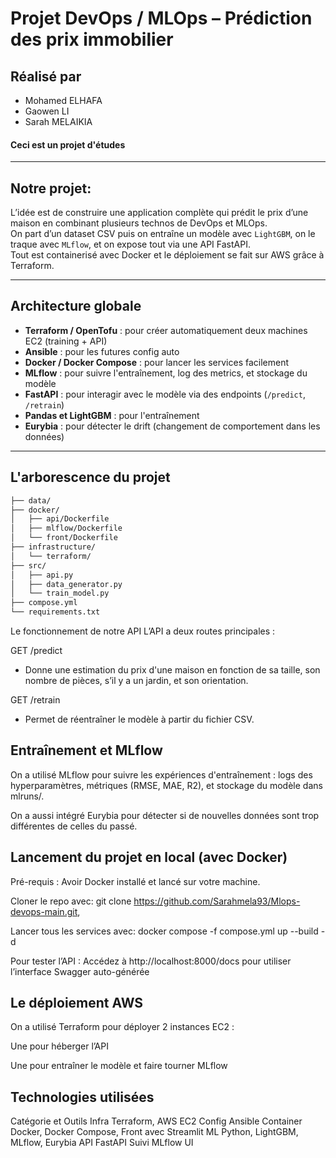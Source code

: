 # Projet DevOps / MLOps – Prédiction des prix immobilier

## Réalisé par

- Mohamed ELHAFA
- Gaowen LI
- Sarah MELAIKIA

#### Ceci est un projet d'études
---

## Notre projet:

L’idée est de construire une application complète qui prédit le prix d’une maison en combinant plusieurs technos de DevOps et MLOps.  
On part d’un dataset CSV puis on entraîne un modèle avec `LightGBM`, on le traque avec `MLflow`, et on expose tout via une API FastAPI.  
Tout est containerisé avec Docker et le déploiement se fait sur AWS grâce à Terraform.

---

## Architecture globale

- **Terraform / OpenTofu** : pour créer automatiquement deux machines EC2 (training + API)
- **Ansible** : pour les futures config auto 
- **Docker / Docker Compose** : pour lancer les services facilement
- **MLflow** : pour suivre l'entraînement, log des metrics, et stockage du modèle
- **FastAPI** : pour interagir avec le modèle via des endpoints (`/predict`, `/retrain`)
- **Pandas et LightGBM** : pour l'entraînement
- **Eurybia** : pour détecter le drift (changement de comportement dans les données)

---

## L'arborescence du projet

```bash
├── data/                  
├── docker/                
│   ├── api/Dockerfile
│   ├── mlflow/Dockerfile
│   └── front/Dockerfile
├── infrastructure/        
│   └── terraform/
├── src/                   
│   ├── api.py             
│   ├── data_generator.py  
│   └── train_model.py     
├── compose.yml            
└── requirements.txt
```

Le fonctionnement de notre API
L’API a deux routes principales :

GET /predict
- Donne une estimation du prix d'une maison en fonction de sa taille, son nombre de pièces, s’il y a un jardin, et son orientation.

GET /retrain
- Permet de réentraîner le modèle à partir du fichier CSV.

## Entraînement et MLflow
On a utilisé MLflow pour suivre les expériences d'entraînement :
logs des hyperparamètres, métriques (RMSE, MAE, R2), et stockage du modèle dans mlruns/.

On a aussi intégré Eurybia pour détecter si de nouvelles données sont trop différentes de celles du passé.

## Lancement du projet en local (avec Docker)
Pré-requis : Avoir Docker installé et lancé sur votre machine.

Cloner le repo avec:
git clone https://github.com/Sarahmela93/Mlops-devops-main.git,

Lancer tous les services avec:
docker compose -f compose.yml up --build -d

Pour tester l’API :
Accédez à http://localhost:8000/docs pour utiliser l’interface Swagger auto-générée 

## Le déploiement AWS
On a utilisé Terraform pour déployer 2 instances EC2 :

Une pour héberger l’API

Une pour entraîner le modèle et faire tourner MLflow

## Technologies utilisées
Catégorie et Outils
  Infra	Terraform, AWS EC2
  Config	Ansible
  Container	Docker, Docker Compose,
  Front avec Streamlit
  ML	Python, LightGBM, MLflow, Eurybia
  API	FastAPI
  Suivi	MLflow UI
